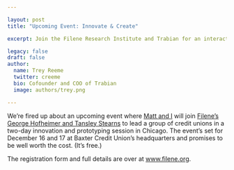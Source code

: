 ```yaml
---

layout: post
title: "Upcoming Event: Innovate & Create"

excerpt: Join the Filene Research Institute and Trabian for an interactive two-day innovation and prototyping session in Chicago on December 16 and 17.

legacy: false
draft: false
author:
  name: Trey Reeme
  twitter: creeme
  bio: Cofounder and COO of Trabian
  image: authors/trey.png

---
```


<p>We&#8217;re fired up about an upcoming event where <a href="http://www.trabian.com">Matt and I</a> will join <a href="http://www.filene.org">Filene&#8217;s George Hofheimer and Tansley Stearns</a> to lead a group of credit unions in a two-day innovation and prototyping session in Chicago. The event&#8217;s set for December 16 and 17 at Baxter Credit Union&#8217;s headquarters and promises to be well worth the cost. (It&#8217;s free.) </p>

<p>The registration form and full details are over at <a href="https://filene.org/join/event/innovate-create-see-ideas-come-alive-in-two-days">www.filene.org</a>.</p>
